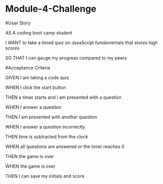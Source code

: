 # Module-4-Challenge

#User Story

AS A coding boot camp student

I WANT to take a timed quiz on JavaScript fundamentals that stores high scores

SO THAT I can gauge my progress compared to my peers

#Acceptance Criteria

GIVEN I am taking a code quiz

WHEN I click the start button

THEN a timer starts and I am presented with a question

WHEN I answer a question

THEN I am presented with another question

WHEN I answer a question incorrectly

THEN time is subtracted from the clock

WHEN all questions are answered or the timer reaches 0

THEN the game is over

WHEN the game is over

THEN I can save my initials and score
